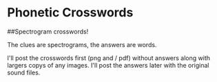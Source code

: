 #  Phonetic Crosswords

##Spectrogram crosswords!

The clues are spectrograms, the answers are words.

I'll post the crosswords first (png and / pdf) without answers along with largers copys of any images.
I'll post the answers later with the original sound files.
